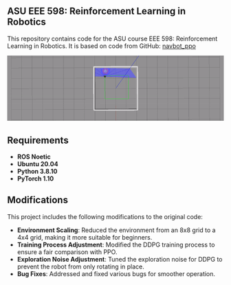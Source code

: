 ## ASU EEE 598: Reinforcement Learning in Robotics
This repository contains code for the ASU course EEE 598: Reinforcement Learning in Robotics. It is based on code from GitHub: [navbot_ppo](https://github.com/hamidthri/navbot_ppo)

![PPO in the Gazebo env](example.gif)

## Requirements

- **ROS Noetic**
- **Ubuntu 20.04**
- **Python 3.8.10**
- **PyTorch 1.10**

## Modifications

This project includes the following modifications to the original code:

- **Environment Scaling**: Reduced the environment from an 8x8 grid to a 4x4 grid, making it more suitable for beginners.
- **Training Process Adjustment**: Modified the DDPG training process to ensure a fair comparison with PPO.
- **Exploration Noise Adjustment**: Tuned the exploration noise for DDPG to prevent the robot from only rotating in place.
- **Bug Fixes**: Addressed and fixed various bugs for smoother operation.

